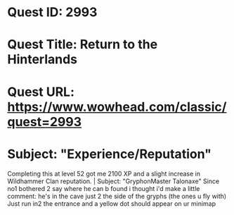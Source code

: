 # Quest ID: 2993
# Quest Title: Return to the Hinterlands
# Quest URL: https://www.wowhead.com/classic/quest=2993
# Subject: "Experience/Reputation"
Completing this at level 52 got me 2100 XP and a slight increase in Wildhammer Clan reputation. | Subject: "GryphonMaster Talonaxe"
Since no1 bothered 2 say where he can b found i thought i'd make a little comment:
he's in the cave just 2 the side of the gryphs (the ones u fly with)
Just run in2 the entrance and a yellow dot should appear on ur minimap